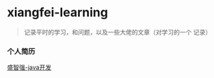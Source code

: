 # xiangfei-learning

> 记录平时的学习，和问题，以及一些大佬的文章（对学习的一个   记录）

### 个人简历
[盛智强-java开发](https://github.com/xiangfei0827/xiangfei-learning/blob/master/resume/%E7%9B%9B%E6%99%BA%E5%BC%BA-java%E5%BC%80%E5%8F%91.md)

